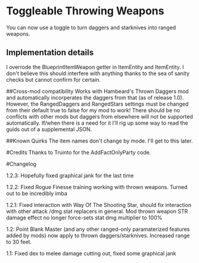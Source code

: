 ﻿# Toggleable Throwing Weapons

You can now use a toggle to turn daggers and starknives into ranged weapons.

## Implementation details
I overrode the BlueprintItemWeapon getter in ItemEntity and ItemEntity<BlueprintItem>. I don't believe this should interfere with anything thanks to the sea of sanity checks but cannot confirm for certain.

##Cross-mod compatibility
Works with Hambeard's Thrown Daggers mod and automatically incorperates the daggers from that (as of release 1.0). However, the RangedDaggers and RangedStars settings must be changed from their default true to false for my mod to work! There should be no conflicts with other mods but daggers from elsewhere will not be supported automatically. If/when there is a need for it I'll rig up some way to read the guids out of a supplemental JSON.

##Known Quirks
The item names don't change by mode. I'll get to this later.


#Credits
Thanks to Truinto for the AddFactOnlyParty code.

#Changelog


1.2.3: Hopefully fixed graphical jank for the last time

1.2.2: Fixed Rogue Finesse training working with thrown weapons. Turned out to be incredibly imba


1.2.1: Fixed interaction with Way Of The Shooting Star, should fix interaction with other attack /dmg stat replacers in general. Mod thrown weapon STR damage effect no longer force-sets stat dmg multiplier to 100%

1.2: Point Blank Master (and any other ranged-only paramaterized features added by mods) now apply to thrown daggers/starknives. Increased range to 30 feet. 

1.1: Fixed dex to melee damage cutting out, fixed some graphical jank